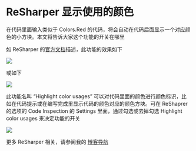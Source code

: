 # ReSharper 显示使用的颜色

在代码里面输入类似于 Colors.Red 的代码，将会自动在代码后面显示一个对应颜色的小方块。本文将告诉大家这个功能的开关在哪里

<!--more-->
<!-- CreateTime:2024/05/08 07:29:54 -->

<!-- 发布 -->
<!-- 博客 -->

如 ReSharper 的[官方文档](https://www.jetbrains.com.cn/en-us/help/resharper/Coding_Assistance__Color_Assistance.html)描述，此功能的效果如下

<!-- ![](image/ReSharper 显示使用的颜色/ReSharper 显示使用的颜色0.png) -->
![](http://image.acmx.xyz/lindexi%2F202457936473710.jpg)

或如下

<!-- ![](image/ReSharper 显示使用的颜色/ReSharper 显示使用的颜色1.png) -->
![](http://image.acmx.xyz/lindexi%2F20245793657313.jpg)

此功能名叫 “Highlight color usages” 可以对代码里面的颜色进行颜色标识，比如在代码提示或在编写完成里显示代码的颜色对应的颜色方块。可在 ReShaprer 的选项的 Code Inspection 的 Settings 里面，通过勾选或去掉勾选 Highlight color usages 来决定功能的开关

<!-- ![](image/ReSharper 显示使用的颜色/ReSharper 显示使用的颜色2.png) -->
![](http://image.acmx.xyz/lindexi%2F202457939401498.jpg)


更多 ReSharper 相关，请参阅我的 [博客导航](https://blog.lindexi.com/post/%E5%8D%9A%E5%AE%A2%E5%AF%BC%E8%88%AA.html )